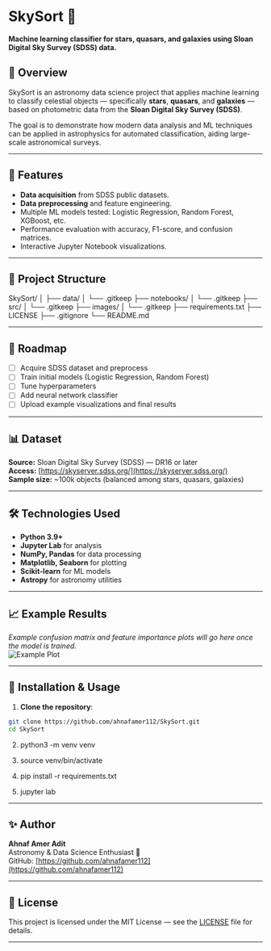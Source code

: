 # SkySort 🌌  
**Machine learning classifier for stars, quasars, and galaxies using Sloan Digital Sky Survey (SDSS) data.**

## 📖 Overview
SkySort is an astronomy data science project that applies machine learning to classify celestial objects — specifically **stars**, **quasars**, and **galaxies** — based on photometric data from the **Sloan Digital Sky Survey (SDSS)**.  

The goal is to demonstrate how modern data analysis and ML techniques can be applied in astrophysics for automated classification, aiding large-scale astronomical surveys.

---

## 🚀 Features
- **Data acquisition** from SDSS public datasets.  
- **Data preprocessing** and feature engineering.  
- Multiple ML models tested: Logistic Regression, Random Forest, XGBoost, etc.  
- Performance evaluation with accuracy, F1-score, and confusion matrices.  
- Interactive Jupyter Notebook visualizations.  

---

## 📂 Project Structure
SkySort/
│
├── data/
│   └── .gitkeep
├── notebooks/
│   └── .gitkeep
├── src/
│   └── .gitkeep
├── images/
│   └── .gitkeep
├── requirements.txt
├── LICENSE
├── .gitignore
└── README.md


---

## 📅 Roadmap
- [ ] Acquire SDSS dataset and preprocess
- [ ] Train initial models (Logistic Regression, Random Forest)
- [ ] Tune hyperparameters
- [ ] Add neural network classifier
- [ ] Upload example visualizations and final results

---

## 📊 Dataset
**Source:** Sloan Digital Sky Survey (SDSS) — DR16 or later  
**Access:** [https://skyserver.sdss.org/](https://skyserver.sdss.org/)  
**Sample size:** ~100k objects (balanced among stars, quasars, galaxies)  

---

## 🛠 Technologies Used
- **Python 3.9+**  
- **Jupyter Lab** for analysis  
- **NumPy, Pandas** for data processing  
- **Matplotlib, Seaborn** for plotting  
- **Scikit-learn** for ML models  
- **Astropy** for astronomy utilities  

---

## 📈 Example Results
_Example confusion matrix and feature importance plots will go here once the model is trained._  
![Example Plot](images/confusion_matrix.png)  

---

## 📌 Installation & Usage
1. **Clone the repository**:
```bash 
git clone https://github.com/ahnafamer112/SkySort.git
cd SkySort
```
2. python3 -m venv venv

3. source venv/bin/activate

4. pip install -r requirements.txt

5. jupyter lab

---

## ✨ Author
**Ahnaf Amer Adit**  
Astronomy & Data Science Enthusiast 🌠  
GitHub: [https://github.com/ahnafamer112](https://github.com/ahnafamer112)

---

## 📜 License
This project is licensed under the MIT License — see the [LICENSE](LICENSE) file for details.

---